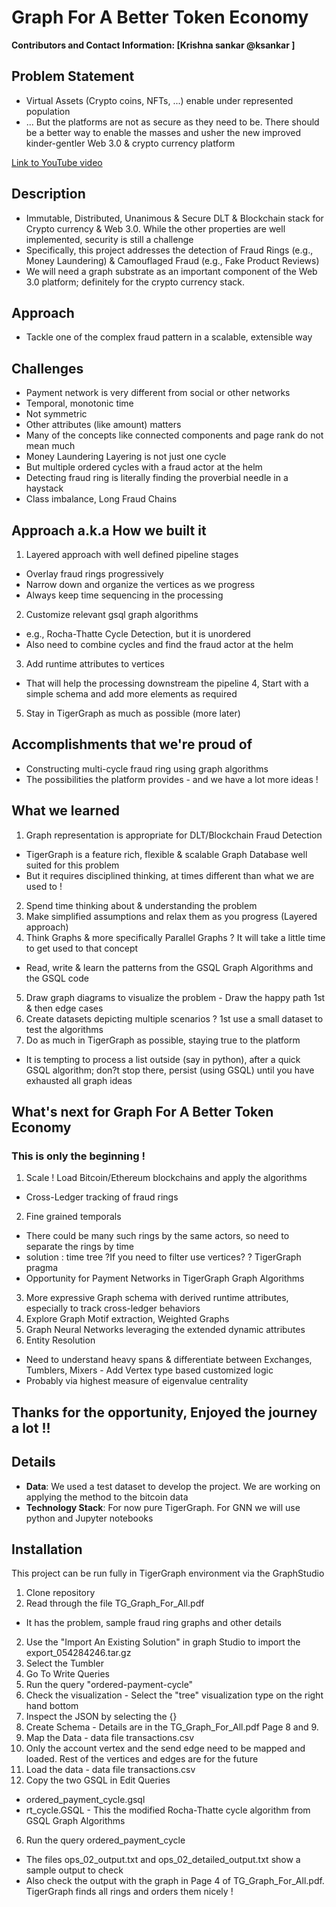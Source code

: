 #  Graph For A Better Token Economy
**Contributors and Contact Information: [Krishna sankar @ksankar ]**

## Problem Statement 
* Virtual Assets (Crypto coins, NFTs, ...) enable under represented population
* ... But the platforms are not as secure as they need to be. There should be a better way to enable the masses and usher the new improved kinder-gentler Web 3.0 & crypto currency platform

[Link to YouTube video](https://youtu.be/1v9GJOV_pag)

## Description
* Immutable, Distributed, Unanimous & Secure DLT & Blockchain stack for Crypto currency & Web 3.0. While the other properties are well implemented, security is still a challenge
* Specifically, this project addresses the detection of Fraud Rings (e.g., Money Laundering) & Camouflaged Fraud (e.g., Fake Product Reviews)
* We will need a graph substrate as an important component of the Web 3.0 platform; definitely for the crypto currency stack.

## Approach
* Tackle one of the complex fraud pattern in a scalable, extensible way

## Challenges
* Payment network is very different from social or other networks
 * Temporal, monotonic time
 * Not symmetric
 * Other attributes (like amount) matters
 * Many of the concepts like connected components and page rank do not mean much
* Money Laundering Layering is not just one cycle
 * But multiple ordered cycles with a fraud actor at the helm
* Detecting fraud ring is literally finding the proverbial needle in a haystack
 * Class imbalance, Long Fraud Chains

## Approach a.k.a How we built it
1. Layered approach with well defined pipeline stages
 * Overlay fraud rings progressively
 * Narrow down and organize the vertices as we progress
 * Always keep time sequencing in the processing
2. Customize relevant gsql graph algorithms
 * e.g., Rocha-Thatte Cycle Detection, but it is unordered 
 * Also need to combine cycles and find the fraud actor at the helm
3. Add runtime attributes to vertices
 * That will help the processing downstream the pipeline
4, Start with a simple schema and add more elements as required
5. Stay in TigerGraph as much as possible (more later)

## Accomplishments that we're proud of
* Constructing multi-cycle fraud ring using graph algorithms
* The possibilities the platform provides - and we have a lot more ideas !

## What we learned
1. Graph representation is appropriate for DLT/Blockchain Fraud Detection
 * TigerGraph is a feature rich, flexible & scalable Graph Database well suited for this problem
 * But it requires disciplined thinking,  at times different than what we are used to  ! 
2. Spend time thinking about & understanding the problem
3. Make simplified assumptions and relax them as you progress (Layered approach)
4. Think Graphs & more specifically Parallel Graphs ? It will take a little time to get used to that concept
 * Read, write & learn the patterns from the GSQL Graph Algorithms  and the GSQL code
5. Draw graph diagrams to visualize the problem - Draw the happy path 1st & then edge cases
6. Create datasets depicting multiple scenarios ? 1st use a small dataset to test the algorithms
7. Do as much in TigerGraph as possible, staying true to the platform
 * It is tempting to process a list outside (say in python), after a quick GSQL algorithm; don?t stop there, persist (using GSQL) until you have exhausted all graph ideas

## What's next for Graph For A Better Token Economy 
### This is only the beginning !
1. Scale ! Load Bitcoin/Ethereum blockchains and apply the algorithms
 * Cross-Ledger tracking of fraud rings 
2. Fine grained temporals
 * There could be many such rings by the same actors, so need to separate the rings by time
  * solution : time tree ?If you need to filter use vertices? ? TigerGraph pragma
 * Opportunity for Payment Networks in TigerGraph Graph Algorithms
3. More expressive Graph schema with derived runtime attributes, especially to track cross-ledger behaviors
4. Explore Graph Motif extraction, Weighted Graphs
5. Graph Neural Networks leveraging the extended dynamic attributes
6. Entity Resolution
 * Need to understand heavy spans & differentiate between Exchanges, Tumblers, Mixers - Add Vertex type based customized logic
 * Probably via highest measure of eigenvalue centrality

## Thanks for the opportunity, Enjoyed the journey a lot !!

## Details
 - **Data**: We used a test dataset to develop the project. We are working on applying the method to the bitcoin data
 - **Technology Stack**: For now pure TigerGraph. For GNN we will use python and Jupyter notebooks

## Installation

This project can be run fully in TigerGraph environment via the GraphStudio
1. Clone repository
7. Read through the file TG_Graph_For_All.pdf
 * It has the problem, sample fraud ring graphs and other details
2. Use the "Import An Existing Solution" in graph Studio to import the export_054284246.tar.gz
 1. Select the Tumbler 
 1. Go To Write Queries
 1. Run the query "ordered-payment-cycle"
 1. Check the visualization - Select the "tree" visualization type on the right hand bottom
 1. Inspect the JSON by selecting the {}
2. Create Schema - Details are in the TG_Graph_For_All.pdf Page 8 and 9.
3. Map the Data - data file transactions.csv
 1. Only the account vertex and the send edge need to be mapped and loaded. Rest of the vertices and edges are for the future
4. Load the data - data file transactions.csv
5. Copy the two GSQL in Edit Queries
 * ordered_payment_cycle.gsql
 * rt_cycle.GSQL - This the modified Rocha-Thatte cycle algorithm from GSQL Graph Algorithms
6. Run the query ordered_payment_cycle
 * The files ops_02_output.txt and ops_02_detailed_output.txt show a sample output to check
 * Also check the output with the graph in Page 4 of TG_Graph_For_All.pdf. TigerGraph finds all rings and orders them nicely !
 
